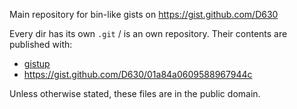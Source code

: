 Main repository for bin-like gists on https://gist.github.com/D630

Every dir has its own `.git` / is an own repository. Their contents are published with:
* [gistup](https://github.com/mbostock/gistup)
* https://gist.github.com/D630/01a84a0609588967944c

Unless otherwise stated, these files are in the public domain.
